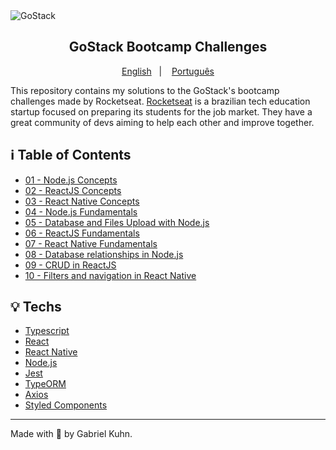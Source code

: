 <img alt="GoStack" src="https://storage.googleapis.com/golden-wind/bootcamp-gostack/header-desafios-new.png" />
<h2 align="center">
  GoStack Bootcamp Challenges
</h2>

<p align="center">
  <a href="README.md">English</a>&nbsp;&nbsp;&nbsp;|&nbsp;&nbsp;&nbsp;
  <a href="README.pt.md">Português</a>
</p>

This repository contains my solutions to the GoStack's bootcamp challenges made by Rocketseat.
[Rocketseat](https://rocketseat.com.br/) is a brazilian tech education startup focused on preparing its students for the job market. They have a great community of devs aiming to help each other and improve together.


## :information_source: Table of Contents

- [01 - Node.js Concepts](https://github.com/gabrielkuhn/gostack-challenges/tree/main/01-node-concepts)
- [02 - ReactJS Concepts](https://github.com/gabrielkuhn/gostack-challenges/tree/main/02-react-concepts)
- [03 - React Native Concepts](https://github.com/gabrielkuhn/gostack-challenges/tree/main/03-react-native-concepts)
- [04 - Node.js Fundamentals](https://github.com/gabrielkuhn/gostack-challenges/tree/main/04-node-fundamentals)
- [05 - Database and Files Upload with Node.js](https://github.com/gabrielkuhn/gostack-challenges/tree/main/05-node-database-upload)
- [06 - ReactJS Fundamentals](https://github.com/gabrielkuhn/gostack-challenges/tree/main/06-react-fundamentals)
- [07 - React Native Fundamentals](https://github.com/gabrielkuhn/gostack-challenges/tree/main/07-react-native-fundamentals)
- [08 - Database relationships in Node.js](https://github.com/gabrielkuhn/gostack-challenges/tree/main/08-node-database-relations)
- [09 - CRUD in ReactJS](https://github.com/gabrielkuhn/gostack-challenges/tree/main/09-react-crud)
- [10 - Filters and navigation in React Native](https://github.com/gabrielkuhn/gostack-challenges/tree/main/10-react-native-delivery)

## :bulb: Techs

- [Typescript](https://www.typescriptlang.org/)
- [React](https://reactjs.org/)
- [React Native](https://reactnative.dev/)
- [Node.js](https://nodejs.dev/)
- [Jest](https://jestjs.io/)
- [TypeORM](https://typeorm.io/)
- [Axios](https://github.com/axios/axios)
- [Styled Components](https://styled-components.com/)

---

Made with 💜 by Gabriel Kuhn.